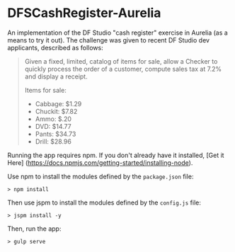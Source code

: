 # DFSCashRegister-Aurelia
An implementation of the DF Studio "cash register" exercise in Aurelia (as a means to try it out). The challenge was given to recent DF Studio dev applicants, described as follows:

> Given a fixed, limited, catalog of items for sale, allow a Checker to quickly process the order of a customer, compute sales tax at 7.2% and display a receipt.
>
> Items for sale:
> - Cabbage: $1.29
> - Chuckit: $7.82
> - Ammo: $.20
> - DVD: $14.77
> - Pants: $34.73
> - Drill: $28.96

Running the app requires npm. If you don't already have it installed, [Get it Here] (https://docs.npmjs.com/getting-started/installing-node).

Use npm to install the modules defined by the `package.json` file:
```
> npm install
```

Then use jspm to install the modules defined by the `config.js` file:
```
> jspm install -y
```

Then, run the app:
```
> gulp serve
```
